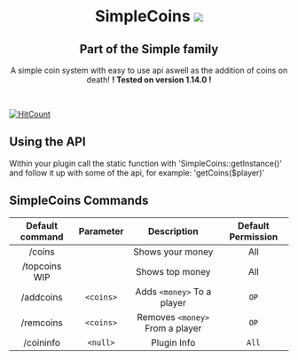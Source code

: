 ﻿<h1 align="center">SimpleCoins <a href="https://poggit.pmmp.io/p/SimpleCoins"><img src="https://poggit.pmmp.io/shield.state/SimpleCoins"></a> </h1>
 <h2 align="center">Part of the Simple family</h2>

<p align="center"> A simple coin system with easy to use api aswell as the addition of coins on death! <b>! Tested on version 1.14.0 ! </b></p> <br>

[![HitCount](http://hits.dwyl.io/MCPEATECH/SimpleCoins.svg)](http://hits.dwyl.io/MCPEATECH/SimpleCoins)

## Using the API

Within your plugin call the static function with 'SimpleCoins::getInstance()' and follow it up with some of the api, for example: 'getCoins($player)'

## SimpleCoins Commands

| Default command | Parameter | Description | Default Permission |
| :-----: | :-------: | :---------: | :-------: |
| /coins | | Shows your money | All |
| /topcoins WIP | | Shows top money | All |
| /addcoins | `<coins>` | Adds `<money>` To a player | `OP` |
| /remcoins | `<coins>` | Removes `<money>` From a player | `OP` |
| /coininfo| `<null>` | Plugin Info | `All` |
